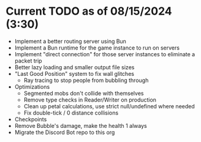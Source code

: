 # Current TODO as of 08/15/2024 (3:30)
- Implement a better routing server using Bun
- Implement a Bun runtime for the game instance to run on servers
- Implement "direct connection" for those server instances to eliminate a packet trip
- Better lazy loading and smaller output file sizes
- "Last Good Position" system to fix wall glitches
    - Ray tracing to stop people from bubbling through
- Optimizations
    - Segmented mobs don't collide with themselves
    - Remove type checks in Reader/Writer on production
    - Clean up petal calculations, use strict null/undefined where needed
    - Fix double-tick / 0 distance collisions
- Checkpoints
- Remove Bubble's damage, make the health 1 always
- Migrate the Discord Bot repo to this org
